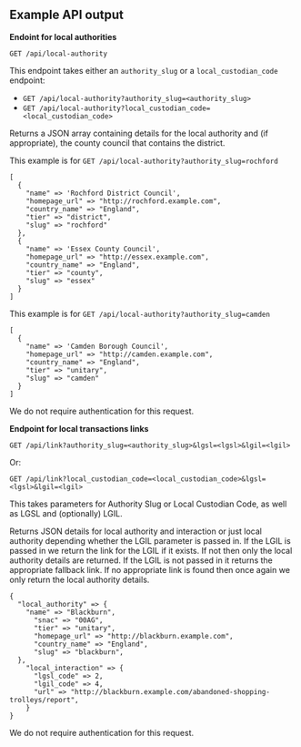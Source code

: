## Example API output

**Endoint for local authorities**

`GET /api/local-authority`

This endpoint takes either an `authority_slug` or a `local_custodian_code` endpoint:

- `GET /api/local-authority?authority_slug=<authority_slug>`
- `GET /api/local-authority?local_custodian_code=<local_custodian_code>`

Returns a JSON array containing details for the local authority and (if appropriate), the county council that contains the district.

This example is for `GET /api/local-authority?authority_slug=rochford`
```
[
  {
    "name" => 'Rochford District Council',
    "homepage_url" => "http://rochford.example.com",
    "country_name" => "England",
    "tier" => "district",
    "slug" => "rochford"
  },
  {
    "name" => 'Essex County Council',
    "homepage_url" => "http://essex.example.com",
    "country_name" => "England",
    "tier" => "county",
    "slug" => "essex"
  }
]
```

This example is for `GET /api/local-authority?authority_slug=camden`
```
[
  {
    "name" => 'Camden Borough Council',
    "homepage_url" => "http://camden.example.com",
    "country_name" => "England",
    "tier" => "unitary",
    "slug" => "camden"
  }
]
```

We do not require authentication for this request.

**Endpoint for local transactions links**

`GET /api/link?authority_slug=<authority_slug>&lgsl=<lgsl>&lgil=<lgil>`

Or:

`GET /api/link?local_custodian_code=<local_custodian_code>&lgsl=<lgsl>&lgil=<lgil>`

This takes parameters for Authority Slug or Local Custodian Code, as well as LGSL and (optionally) LGIL.

Returns JSON details for local authority and interaction or just local authority depending whether the LGIL parameter is passed in. If the LGIL is passed in we return the link for the LGIL if it exists. If not then only the local authority details are returned. If the LGIL is not passed in it returns the appropriate fallback link. If no appropriate link is found then once again we only return the local authority details.

```
{
  "local_authority" => {
    "name" => "Blackburn",
      "snac" => "00AG",
      "tier" => "unitary",
      "homepage_url" => "http://blackburn.example.com",
      "country_name" => "England",
      "slug" => "blackburn",
  },
    "local_interaction" => {
      "lgsl_code" => 2,
      "lgil_code" => 4,
      "url" => "http://blackburn.example.com/abandoned-shopping-trolleys/report",
    }
}
```

We do not require authentication for this request.
